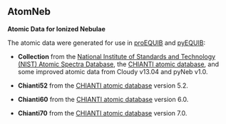 ## AtomNeb

**Atomic Data for Ionized Nebulae**

The atomic data were generated for use in [proEQUIB](https://github.com/equib/proEQUIB) and [pyEQUIB](https://github.com/equib/pyEQUIB):

* **Collection** from the [National Institute of Standards and Technology (NIST) Atomic Spectra Database](https://www.nist.gov/pml/atomic-spectra-database), the [CHIANTI atomic database](http://www.chiantidatabase.org/), and some improved atomic data from Cloudy v13.04 and pyNeb v1.0.

* **Chianti52** from the [CHIANTI atomic database](http://www.chiantidatabase.org/) version 5.2.

* **Chianti60** from the [CHIANTI atomic database](http://www.chiantidatabase.org/) version 6.0.

* **Chianti70** from the [CHIANTI atomic database](http://www.chiantidatabase.org/) version 7.0.
